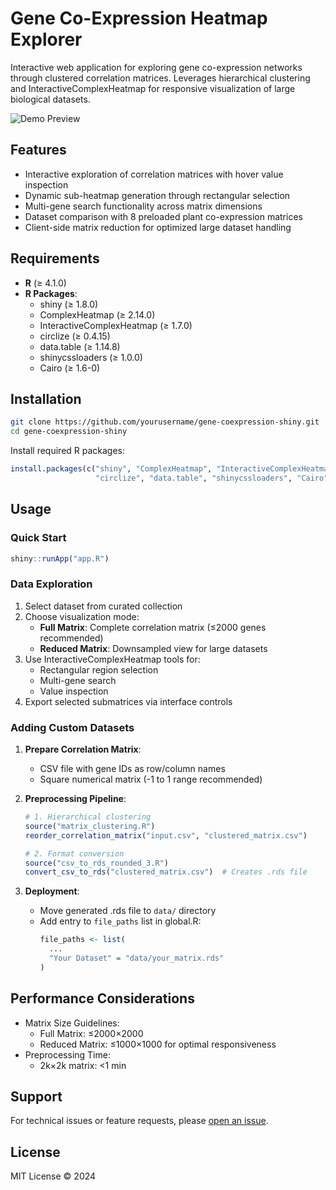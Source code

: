 # Gene Co-Expression Heatmap Explorer

Interactive web application for exploring gene co-expression networks through clustered correlation matrices. Leverages hierarchical clustering and InteractiveComplexHeatmap for responsive visualization of large biological datasets.

![Demo Preview](hero.png) <!-- Replace with actual image path -->

## Features
- Interactive exploration of correlation matrices with hover value inspection
- Dynamic sub-heatmap generation through rectangular selection
- Multi-gene search functionality across matrix dimensions
- Dataset comparison with 8 preloaded plant co-expression matrices
- Client-side matrix reduction for optimized large dataset handling

## Requirements
- **R** (≥ 4.1.0)
- **R Packages**:
  - shiny (≥ 1.8.0)
  - ComplexHeatmap (≥ 2.14.0)
  - InteractiveComplexHeatmap (≥ 1.7.0)
  - circlize (≥ 0.4.15)
  - data.table (≥ 1.14.8)
  - shinycssloaders (≥ 1.0.0)
  - Cairo (≥ 1.6-0)

## Installation
```bash
git clone https://github.com/yourusername/gene-coexpression-shiny.git
cd gene-coexpression-shiny
```

Install required R packages:
```r
install.packages(c("shiny", "ComplexHeatmap", "InteractiveComplexHeatmap", 
                   "circlize", "data.table", "shinycssloaders", "Cairo"))
```

## Usage

### Quick Start
```r
shiny::runApp("app.R")
```

### Data Exploration
1. Select dataset from curated collection
2. Choose visualization mode:
   - **Full Matrix**: Complete correlation matrix (≤2000 genes recommended)
   - **Reduced Matrix**: Downsampled view for large datasets
3. Use InteractiveComplexHeatmap tools for:
   - Rectangular region selection
   - Multi-gene search
   - Value inspection
4. Export selected submatrices via interface controls

### Adding Custom Datasets
1. **Prepare Correlation Matrix**:
   - CSV file with gene IDs as row/column names
   - Square numerical matrix (-1 to 1 range recommended)

2. **Preprocessing Pipeline**:
   ```r
   # 1. Hierarchical clustering
   source("matrix_clustering.R")
   reorder_correlation_matrix("input.csv", "clustered_matrix.csv")
   
   # 2. Format conversion
   source("csv_to_rds_rounded_3.R")
   convert_csv_to_rds("clustered_matrix.csv")  # Creates .rds file
   ```

3. **Deployment**:
   - Move generated .rds file to `data/` directory
   - Add entry to `file_paths` list in global.R:
     ```r
     file_paths <- list(
       ...
       "Your Dataset" = "data/your_matrix.rds"
     )
     ```

## Performance Considerations
- Matrix Size Guidelines:
  - Full Matrix: ≤2000×2000 
  - Reduced Matrix: ≤1000×1000 for optimal responsiveness
- Preprocessing Time:
  - 2k×2k matrix: <1 min

## Support
For technical issues or feature requests, please [open an issue](https://github.com/yourusername/gene-coexpression-shiny/issues).  
<!--When using this tool in publications, please cite:
[comment]: <>(> **InteractiveComplexHeatmap**: Gu, Z. (2022) Bioinformatics.) -->

## License
MIT License © 2024
